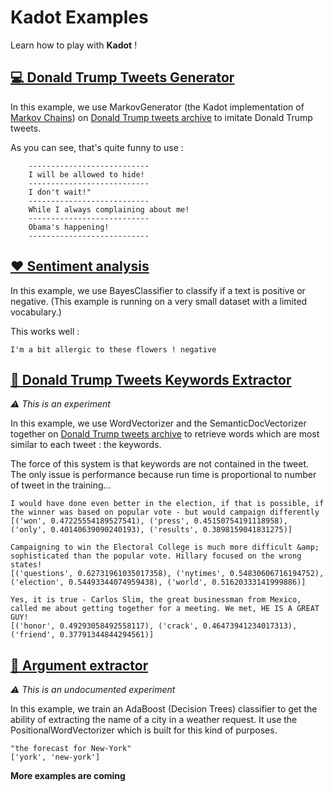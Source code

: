 # Kadot Examples

Learn how to play with **Kadot** !

## [💻 Donald Trump Tweets Generator](https://github.com/the-new-sky/Kadot/blob/master/examples/trump_generator.py) 
In this example, we use MarkovGenerator (the Kadot implementation of [Markov Chains](https://en.wikipedia.org/wiki/Markov_chain)) on [Donald Trump tweets archive](https://github.com/bpb27/trump-tweet-archive) to imitate Donald Trump tweets.

As you can see, that's quite funny to use :

```
    ---------------------------
    I will be allowed to hide!
    ---------------------------
    I don't wait!"
    ---------------------------
    While I always complaining about me!
    ---------------------------
    Obama's happening!
    ---------------------------
```

## [❤ Sentiment analysis](https://github.com/the-new-sky/Kadot/blob/master/examples/sentiment_analysis.py)
In this example, we use BayesClassifier to classify if a text is positive or negative. (This example is running on a very small dataset with a limited vocabulary.)

This works well :

```
I'm a bit allergic to these flowers ! negative
```

## [🔑 Donald Trump Tweets Keywords Extractor](https://github.com/the-new-sky/Kadot/blob/master/examples/trump_keyword.py)
*⚠ This is an experiment*

In this example, we use WordVectorizer and the SemanticDocVectorizer together on [Donald Trump tweets archive](https://github.com/bpb27/trump-tweet-archive) to retrieve words which are most similar to each tweet : the keywords.

The force of this system is that keywords are not contained in the tweet.
The only issue is performance because run time is proportional to number of tweet in the training...


```
I would have done even better in the election, if that is possible, if the winner was based on popular vote - but would campaign differently
[('won', 0.47225554189527541), ('press', 0.45150754191118958), ('only', 0.40140639090240193), ('results', 0.3898159041831275)]

Campaigning to win the Electoral College is much more difficult &amp; sophisticated than the popular vote. Hillary focused on the wrong states!
[('questions', 0.62731961035017358), ('nytimes', 0.54830606716194752), ('election', 0.54493344074959438), ('world', 0.51620333141999886)]

Yes, it is true - Carlos Slim, the great businessman from Mexico, called me about getting together for a meeting. We met, HE IS A GREAT GUY!
[('honor', 0.49293058492558117), ('crack', 0.46473941234017313), ('friend', 0.37791344844294561)]
```

## [📎 Argument extractor](https://github.com/the-new-sky/Kadot/blob/master/examples/argument_extractor.py)
*⚠ This is an undocumented experiment*

In this example, we train an AdaBoost (Decision Trees) classifier to get the ability of extracting the name of a city in a weather request. It use the PositionalWordVectorizer which is built for this kind of purposes.

```
"the forecast for New-York"
['york', 'new-york']
```

**More examples are coming**
